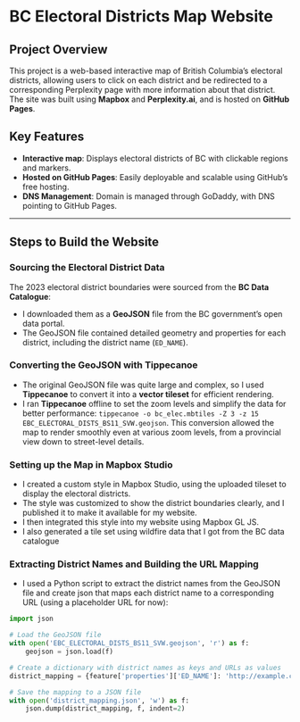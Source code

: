 # BC Electoral Districts Map Website

## Project Overview
This project is a web-based interactive map of British Columbia’s electoral districts, allowing users to click on each district and be redirected to a corresponding Perplexity page with more information about that district. The site was built using **Mapbox** and **Perplexity.ai**, and is hosted on **GitHub Pages**. 

## Key Features
- **Interactive map**: Displays electoral districts of BC with clickable regions and markers.
- **Hosted on GitHub Pages**: Easily deployable and scalable using GitHub’s free hosting.
- **DNS Management**: Domain is managed through GoDaddy, with DNS pointing to GitHub Pages.

---

## Steps to Build the Website

### Sourcing the Electoral District Data
The 2023 electoral district boundaries were sourced from the **BC Data Catalogue**:
- I downloaded them as a **GeoJSON** file from the BC government’s open data portal.
- The GeoJSON file contained detailed geometry and properties for each district, including the district name (`ED_NAME`).

###  Converting the GeoJSON with Tippecanoe
- The original GeoJSON file was quite large and complex, so I used **Tippecanoe** to convert it into a **vector tileset** for efficient rendering.
- I ran **Tippecanoe** offline to set the zoom levels and simplify the data for better performance:
  `tippecanoe -o bc_elec.mbtiles -Z 3 -z 15 EBC_ELECTORAL_DISTS_BS11_SVW.geojson`. This conversion allowed the map to render smoothly even at various zoom levels, from a provincial view down to street-level details.

### Setting up the Map in Mapbox Studio

- I created a custom style in Mapbox Studio, using the uploaded tileset to display the electoral districts.
- The style was customized to show the district boundaries clearly, and I published it to make it available for my website.
- I then integrated this style into my website using Mapbox GL JS.
- I also generated a tile set using wildfire data that I got from the BC data catalogue

### Extracting District Names and Building the URL Mapping

- I used a Python script to extract the district names from the GeoJSON file and create json that maps each district name to a corresponding URL (using a placeholder URL for now):
```python
import json

# Load the GeoJSON file
with open('EBC_ELECTORAL_DISTS_BS11_SVW.geojson', 'r') as f:
    geojson = json.load(f)

# Create a dictionary with district names as keys and URLs as values
district_mapping = {feature['properties']['ED_NAME']: 'http://example.com' for feature in geojson['features']}

# Save the mapping to a JSON file
with open('district_mapping.json', 'w') as f:
    json.dump(district_mapping, f, indent=2)
```